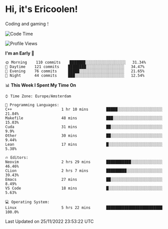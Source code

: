 # Hi, it's Ericoolen!
Coding and gaming！

<!--START_SECTION:waka-->
![Code Time](http://img.shields.io/badge/Code%20Time-536%20hrs%2035%20mins-blue)

![Profile Views](http://img.shields.io/badge/Profile%20Views-5-blue)

**I'm an Early 🐤** 

```text
🌞 Morning    110 commits    ███████░░░░░░░░░░░░░░░░░░   31.34% 
🌆 Daytime    121 commits    ████████░░░░░░░░░░░░░░░░░   34.47% 
🌃 Evening    76 commits     █████░░░░░░░░░░░░░░░░░░░░   21.65% 
🌙 Night      44 commits     ███░░░░░░░░░░░░░░░░░░░░░░   12.54%

```


📊 **This Week I Spent My Time On** 

```text
⌚︎ Time Zone: Europe/Amsterdam

💬 Programming Languages: 
C++                      1 hr 10 mins        █████░░░░░░░░░░░░░░░░░░░░   21.84% 
Makefile                 48 mins             ███░░░░░░░░░░░░░░░░░░░░░░   15.03% 
Cuda                     31 mins             ██░░░░░░░░░░░░░░░░░░░░░░░   9.9% 
Other                    30 mins             ██░░░░░░░░░░░░░░░░░░░░░░░   9.44% 
Lean                     17 mins             █░░░░░░░░░░░░░░░░░░░░░░░░   5.38%

🔥 Editors: 
Neovim                   2 hrs 29 mins       ███████████░░░░░░░░░░░░░░   46.46% 
CLion                    2 hrs 7 mins        █████████░░░░░░░░░░░░░░░░   39.43% 
Emacs                    27 mins             ██░░░░░░░░░░░░░░░░░░░░░░░   8.49% 
VS Code                  18 mins             █░░░░░░░░░░░░░░░░░░░░░░░░   5.63%

💻 Operating System: 
Linux                    5 hrs 22 mins       █████████████████████████   100.0%

```


 Last Updated on 25/11/2022 23:53:22 UTC
<!--END_SECTION:waka-->

